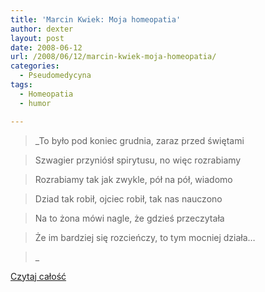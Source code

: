 ```yaml
---
title: 'Marcin Kwiek: Moja homeopatia'
author: dexter
layout: post
date: 2008-06-12
url: /2008/06/12/marcin-kwiek-moja-homeopatia/
categories:
  - Pseudomedycyna
tags:
  - Homeopatia
  - humor

---
```

> _To było pod koniec grudnia, zaraz przed świętami
  
> Szwagier przyniósł spirytusu, no więc rozrabiamy
  
> Rozrabiamy tak jak zwykle, pół na pół, wiadomo
  
> Dziad tak robił, ojciec robił, tak nas nauczono
  
> Na to żona mówi nagle, że gdzieś przeczytała
  
> Że im bardziej się rozcieńczy, to tym mocniej działa&#8230;
  
>_ 

[Czytaj całość][1]

 [1]: http://blogi.racjonalista.pl/lireum/2008/05/25/moja-homeopatia/